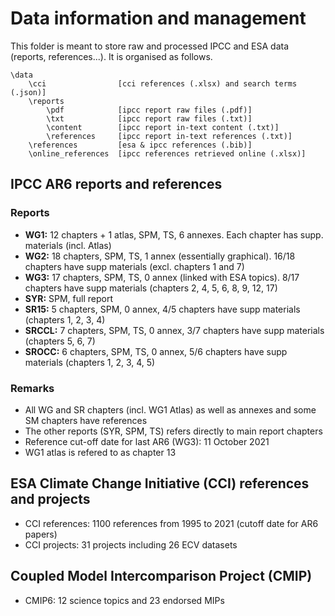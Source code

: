 # Data information and management

This folder is meant to store raw and processed IPCC and ESA data (reports, references...). It is organised as follows.

```
\data
    \cci                [cci references (.xlsx) and search terms (.json)]
    \reports
        \pdf            [ipcc report raw files (.pdf)]
        \txt            [ipcc report raw files (.txt)]
        \content        [ipcc report in-text content (.txt)]
        \references     [ipcc report in-text references (.txt)]
    \references         [esa & ipcc references (.bib)]
    \online_references  [ipcc references retrieved online (.xlsx)]
```

## IPCC AR6 reports and references

### Reports
- **WG1:** 12 chapters + 1 atlas, SPM, TS, 6 annexes. Each chapter has supp. materials (incl. Atlas)
- **WG2:** 18 chapters, SPM, TS, 1 annex (essentially graphical). 16/18 chapters have supp materials (excl. chapters 1 and 7)
- **WG3:** 17 chapters, SPM, TS, 0 annex (linked with ESA topics). 8/17 chapters have supp materials (chapters 2, 4, 5, 6, 8, 9, 12, 17)
- **SYR:** SPM, full report
- **SR15:** 5 chapters, SPM, 0 annex, 4/5 chapters have supp materials (chapters 1, 2, 3, 4)
- **SRCCL:** 7 chapters, SPM, TS, 0 annex, 3/7 chapters have supp materials (chapters 5, 6, 7)
- **SROCC:** 6 chapters, SPM, TS, 0 annex, 5/6 chapters have supp materials (chapters 1, 2, 3, 4, 5)

### Remarks
- All WG and SR chapters (incl. WG1 Atlas) as well as annexes and some SM chapters have references
- The other reports (SYR, SPM, TS) refers directly to main report chapters
- Reference cut-off date for last AR6 (WG3): 11 October 2021
- WG1 atlas is refered to as chapter 13

## ESA Climate Change Initiative (CCI) references and projects

- CCI references: 1100 references from 1995 to 2021 (cutoff date for AR6 papers)
- CCI projects: 31 projects including 26 ECV datasets

## Coupled Model Intercomparison Project (CMIP)

- CMIP6: 12 science topics and 23 endorsed MIPs
